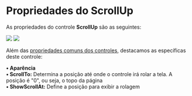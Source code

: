 # Propriedades do ScrollUp

As propriedades do controle **ScrollUp** são as seguintes:

![](http://www.gvinci.com.br/manual/scrollup_1.zoom80.png)   ![](http://www.gvinci.com.br/manual/scrollup_2.zoom80.png)

Além das [propriedades comuns dos controles](http://www.gvinci.com.br/manual/propriedades_comuns_de_control.htm), destacamos as específicas deste controle:

**• Aparência**  
           **• ScrollTo:** Determina a posição até onde o controle irá rolar a tela. A posição é "0", ou seja, o topo da página  
           **• ShowScrollAt:** Define a posição para exibir a rolagem

